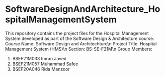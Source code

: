 # SoftwareDesignAndArchitecture_HospitalManagementSystem
This repository contains the project files for the Hospital Management System developed as part of the Software Design &amp; Architecture course.
Course Name: Software Design and Architechture\n
Project Title: Hospital Management System (HMS)\n
Section: BS-SE-F21M\n
Group Members:
1. BSEF21M033  Imran Javed
2. BSEF21M057  Muhammad Safee
3. BSEF20A046  Rida Manzoor
  
